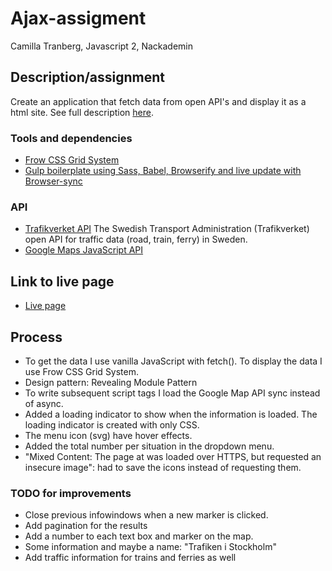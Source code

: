 # Ajax-assigment

Camilla Tranberg, Javascript 2, Nackademin

## Description/assignment
Create an application that fetch data from open API's and display it as a html site. See full description [here](assignment_ajax.md).

### Tools and dependencies
* [Frow CSS Grid System](http://frowcss.com/)
* [Gulp boilerplate using Sass, Babel, Browserify and live update with Browser-sync](https://github.com/milliampere/gulp-boilerplate)

### API
* [Trafikverket API](https://api.trafikinfo.trafikverket.se/) The Swedish Transport Administration (Trafikverket) open API for traffic data (road, train, ferry) in Sweden.
* [Google Maps JavaScript API](https://developers.google.com/maps/documentation/javascript/)

## Link to live page
* [Live page](https://milliampere.github.io/ajax-assignment)

## Process
* To get the data I use vanilla JavaScript with fetch(). To display the data I use Frow CSS Grid System. 
* Design pattern: Revealing Module Pattern
* To write subsequent script tags I load the Google Map API sync instead of async.
* Added a loading indicator to show when the information is loaded. The loading indicator is created with only CSS.
* The menu icon (svg) have hover effects. 
* Added the total number per situation in the dropdown menu.
* "Mixed Content: The page at was loaded over HTTPS, but requested an insecure image": had to save the icons instead of requesting them. 

### TODO for improvements
* Close previous infowindows when a new marker is clicked. 
* Add pagination for the results 
* Add a number to each text box and marker on the map.
* Some information and maybe a name: "Trafiken i Stockholm"
* Add traffic information for trains and ferries as well